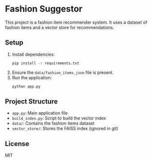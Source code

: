 # Fashion Suggestor

This project is a fashion item recommender system. It uses a dataset of fashion items and a vector store for recommendations.

## Setup

1. Install dependencies:
   ```bash
   pip install -r requirements.txt
   ```
2. Ensure the `data/fashion_items.json` file is present.
3. Run the application:
   ```bash
   python app.py
   ```

## Project Structure
- `app.py`: Main application file
- `build_index.py`: Script to build the vector index
- `data/`: Contains the fashion items dataset
- `vector_store/`: Stores the FAISS index (ignored in git)

## License
MIT 